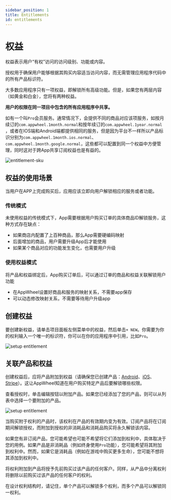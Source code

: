 ```yaml
---
sidebar_position: 1
title: Entitlements
id: entitlements
---
```


# 权益

权益表示用户“有权”访问的访问级别、功能或内容。

授权用于确保用户能够根据其购买内容适当访问内容，而无需管理应用程序代码中的所有产品标识符。

大多数应用程序只有一项权益，即解锁所有高级功能。但是，如果您有两层内容（如黄金和白金），您将有两种权益。

**用户的权限在同一项目中包含的所有应用程序中共享。**

如有一个叫`Pro`会员服务。通常情况下，会提供不同的商品对应该项服务，如按月续订的`com.appwheel.1month.normal`和按年续订的`com.appwheel.1year.normal`
，或者在IOS端和Android端都提供相同的服务，但是因为平台不一样所以产品标识分别为`com.appwheel.1month.ios.normal`、`com.appwheel.1month.google.normal`，这些都可以配置到同一个权益中方便管理，同时这对于跨App共享订阅权益也是有益的。

![entitlement-sku](/img/tutorial/entitlement_sku.jpg)

## 权益的使用场景

当用户在APP上完成购买后，应用应该立即向用户解锁相应的服务或者功能。

### 传统模式

未使用权益的传统模式下，App需要根据用户购买订单的具体商品ID解锁服务，这种方式存在缺点：

- 如果商店内配置了上百种商品，那么App需要硬编码映射
- 后面增加的商品，用户需要升级App后才能使用
- 如果某个商品对应的功能发生变化，也需要用户升级

### 使用权益模式

将产品和权益绑定后，App购买订单后，可以通过订单的商品和权益关联解锁用户功能

- 在AppWheel设置好商品和服务的映射关系，不需要app保存
- 可以动态修改映射关系，不需要等待用户升级app

## 创建权益

要创建新权益，请单击项目面板左侧菜单中的权益，然后单击`+ NEW`。你需要为你的权利输入一个唯一的标识符，你可以在你的应用程序中引用，比如`Pro`。

![setup entitlement](/img/tutorial/create_entitlement.png)

## 关联产品和权益

创建权益后，应将产品附加到权益（请确保您已创建产品：[Android](ConfiguringProduct/androidSku.md)、[iOS](ConfiguringProduct/iossku.md)、[Stripe](ConfiguringProduct/StripeSku.md)）。这让AppWheel知道在用户购买特定产品后要解锁哪些权限。

查看授权时，单击编辑按钮以附加产品。如果您已经添加了您的产品，则可以从列表中选择一个要附加的产品。

![setup entitlement](/img/tutorial/attact_product_entitlement.png)

当购买附于权利的产品时，该权利在产品的有效期内变为有效。订阅产品将在订阅期间解锁授权，而附加到授权的非消耗品和消耗品购买将永久解锁该内容。

如果您有非订阅产品，您可能希望也可能不希望将它们添加到权利中，具体取决于您的用例。如果产品是非消耗品（例如终身使用`Pro`功能），您可能希望将其附加到权利中。然而，如果它是消耗品（例如在游戏中购买更多生命），您可能不想将其添加到权利中。

将权利附加到产品将授予先前购买过该产品的任何客户。同样，从产品中分离权利将删除以前购买过该产品的任何客户的权利。

在设计权利结构时，请记住，单个产品可以解锁多个权利，而多个产品可以解锁同一权利。



